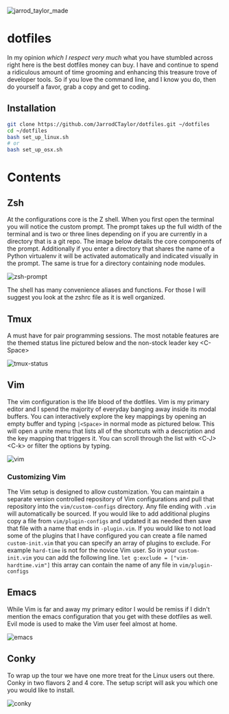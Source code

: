 ![jarrod_taylor_made](https://cloud.githubusercontent.com/assets/4416952/4179463/baa22c1a-36c7-11e4-8d8b-b0d1cee0caa6.png)

# dotfiles

In my opinion *which I respect very much* what you have stumbled across right here is the best dotfiles money can buy. I have and continue to spend a ridiculous amount of time grooming and enhancing this treasure trove of developer tools. So if you love the command line, and I know you do, then do yourself a favor, grab a copy and get to coding.

## Installation

``` bash
git clone https://github.com/JarrodCTaylor/dotfiles.git ~/dotfiles
cd ~/dotfiles
bash set_up_linux.sh
# or
bash set_up_osx.sh
```

# Contents

## Zsh

At the configurations core is the Z shell. When you first open the terminal you will notice the custom prompt. The prompt takes up the full width of the terminal and is two or three lines depending on if you are currently in a directory that is a git repo. The image below details the core components of the prompt. Additionally if you enter a directory that shares the name of a Python virtualenv it will be activated automatically and indicated visually in the prompt. The same is true for a directory containing node modules.

![zsh-prompt](https://cloud.githubusercontent.com/assets/4416952/4179773/ecec6e52-36d5-11e4-9317-bd6af3313e73.png)

The shell has many convenience aliases and functions. For those I will suggest you look at the zshrc file as it is well organized.

## Tmux

A must have for pair programming sessions. The most notable features are the themed status line pictured below and the non-stock leader key \<C-Space>

![tmux-status](https://cloud.githubusercontent.com/assets/4416952/4179937/429dc236-36dd-11e4-87ad-1aca9966db8d.png)

## Vim

The vim configuration is the life blood of the dotfiles. Vim is my primary
editor and I spend the majority of everyday banging away inside its modal
buffers. You can interactively explore the key mappings by opening an empty buffer and
typing `|<Space>` in normal mode as pictured below. This will open a unite menu
that lists all of the shortcuts with a description and the key mapping that
triggers it. You can scroll through the list with \<C-J> \<C-k> or filter the
options by typing.

![vim](https://cloud.githubusercontent.com/assets/4416952/4179851/d820ceba-36d9-11e4-8818-0aee5eb7b096.gif)

### Customizing Vim

The Vim setup is designed to allow customization. You can maintain a separate
version controlled repository of Vim configurations and pull that repository
into the `vim/custom-configs` directory. Any file ending with `.vim` will
automatically be sourced. If you would like to add additional plugins copy a
file from `vim/plugin-configs` and updated it as needed then save that file
with a name that ends in `-plugin.vim`. If you would like to not load some of
the plugins that I have configured you can create a file named
`custom-init.vim` that you can specify an array of plugins to exclude. For
example `hard-time` is not for the novice Vim user. So in your
`custom-init.vim` you can add the following line.  `let g:exclude =
["vim-hardtime.vim"]` this array can contain the name of any file in
`vim/plugin-configs`

## Emacs

While Vim is far and away my primary editor I would be remiss if I didn't mention the emacs configuration that you get with these dotfiles as well. Evil mode is used to make the Vim user feel almost at home.

![emacs](https://cloud.githubusercontent.com/assets/4416952/4180166/c5b4124e-36ea-11e4-8f21-2cef1009c2d7.gif)

## Conky

To wrap up the tour we have one more treat for the Linux users out there. Conky in two flavors 2 and 4 core. The setup script will ask you which one you would like to install.

![conky](https://cloud.githubusercontent.com/assets/4416952/4180173/3ffd4868-36eb-11e4-84a9-2b50f8c00694.png)
